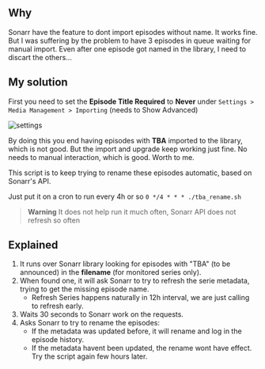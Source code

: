 ## Why

Sonarr have the feature to dont import episodes without name. It works fine.
But I was suffering by the problem to have 3 episodes in queue waiting for manual import. Even after one episode got named in the library, I need to discart the others...

## My solution

First you need to set the **Episode Title Required** to **Never** under `Settings > Media Management > Importing` (needs to Show Advanced)

![settings](https://user-images.githubusercontent.com/15933/189546188-0ba13cfb-e360-4f3e-b7af-dfd6a90d6b2d.png)

By doing this you end having episodes with **TBA** imported to the library, which is not good. But the import and upgrade keep working just fine. No needs to manual interaction, which is good. Worth to me.

This script is to keep trying to rename these episodes automatic, based on Sonarr's API.

Just put it on a cron to run every 4h or so `0 */4 * * * ./tba_rename.sh`

> **Warning**
> It does not help run it much often, Sonarr API does not refresh so often

## Explained

1. It runs over Sonarr library looking for episodes with "TBA" (to be announced) in the **filename** (for monitored series only).
1. When found one, it will ask Sonarr to try to refresh the serie metadata, trying to get the missing episode name.
   - Refresh Series happens naturally in 12h interval, we are just calling to refresh early.
1. Waits 30 seconds to Sonarr work on the requests.
1. Asks Sonarr to try to rename the episodes:
   - If the metadata was updated before, it will rename and log in the episode history.
   - If the metadata havent been updated, the rename wont have effect. Try the script again few hours later.
